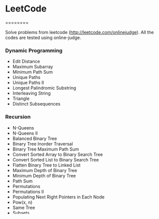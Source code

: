 # LeetCode
========

Solve problems from leetcode (http://leetcode.com/onlinejudge).
All the codes are tested using online-judge.


### Dynamic Programming
* Edit Distance
* Maximum Subarray
* Minimum Path Sum
* Unique Paths
* Unique Paths II
* Longest Palindromic Substring
* Interleaving String
* Triangle
* Distinct Subsequences

### Recursion
* N-Queens
* N-Queens II
* Balanced Binary Tree
* Binary Tree Inorder Traversal
* Binary Tree Maximum Path Sum
* Convert Sorted Array to Binary Search Tree
* Convert Sorted List to Binary Search Tree
* Flatten Binary Tree to Linked List
* Maximum Depth of Binary Tree
* Minimum Depth of Binary Tree
* Path Sum
* Permutations
* Permutations II
* Populating Next Right Pointers in Each Node
* Pow(x, n)
* Same Tree
* Subsets
* Sum Root to Leaf Numbers
* Swap Nodes in Pairs
* Symmetric Tree
* Valid Palindrome
* Validate Binary Search Tree
* Restore IP Addresses
* Combinations
* Interleaving String (dp is the best)
* Combination Sum II
* Letter Combinations of a Phone Numbers
* Word Search
* Construct Binary Tree from Inorder and Postorder Traversal
* Construct Binary Tree from Preorder and Inorder Traversal
* Generate Parentheses

### Binary Search
* Search Insert Position
* Search a 2D Matrix
* Search for a Range
* Search in Rotated Sorted Array
* Sqrt(x)

### Sequence
* Container With Most Water
* Count and Say
* First Missing Positive
* Implement strStr()
* Jump Game
* Jump Game II
* Length of Last Word
* Longest Common Prefix
* Longest Substring Without Repeating Characters
* Merge Sorted Array
* Palindrome Number
* Plus One
* Remove Duplicates from Sorted Array
* Remove Duplicates from Sorted Array II
* Remove Element
* Reverse Integer
* Search in Rotated Sorted Array II
* Sort Colors
* Two Sum
* 3Sum
* 3Sum Closest
* 4Sum
* Add Binary
* Longest Palindromic Substring
* Next Permutation
* Longest Valid Parentheses
* Climbing Stairs
* Permutation Sequence
* Simplify Path
* String to Integer (atoi)

### Linked List
* Add Two Numbers
* Convert Sorted List to Binary Search Tree
* Merge Two Sorted Lists
* Partition List
* Remove Duplicates from Sorted List
* Remove Duplicates from Sorted List II
* Remove Nth Node From End of List
* Reverse Linked List II
* Reverse Nodes in k-Group
* Rotate List
* Swap Nodes in Pairs

### Stack
* Binary Tree Inorder Traversal
* Binary Tree Level Order Traversal II
* Valid Parentheses

### Queue
* Binary Tree Level Order Traversal
* Binary Tree Level Order Traversal II
* Populating Next Right Pointers in Each Node II
* Symmetric Tree

### Tree
* Balanced Binary Tree
* Binary Tree Inorder Traversal
* Binary Tree Level Order Traversal
* Binary Tree Level Order Traversal II
* Binary Tree Maximum Path Sum
* Convert Sorted Array to Binary Search Tree
* Convert Sorted List to Binary Search Tree
* Flatten Binary Tree to Linked List
* Maximum Depth of Binary Tree
* Minimum Depth of Binary Tree
* Path Sum
* Same Tree
* Sum Root to Leaf Numbers
* Symmetric Tree
* Validate Binary Search Tree
